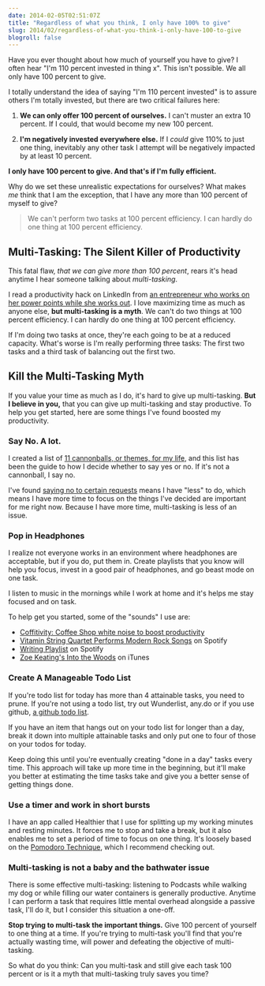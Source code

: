 ```yaml
---
date: 2014-02-05T02:51:07Z
title: "Regardless of what you think, I only have 100% to give"
slug: 2014/02/regardless-of-what-you-think-i-only-have-100-to-give
blogroll: false
---
```


<p class="intro">
  Have you ever thought about how much of yourself you have to give? I often hear "I'm 110 percent invested in thing x". This isn't possible. We all only have 100 percent to give.
</p>

<p>I totally understand the idea of saying "I'm 110 percent invested" is to assure others I'm totally invested, but there are two critical failures here:</p>

<ol>
<li><p><strong>We can only offer 100 percent of ourselves.</strong> I can't muster an extra 10 percent. If I could, that would become my new 100 percent.</p></li>
<li><p><strong>I'm negatively invested everywhere else.</strong> If I <em>could</em> give 110% to just one thing, inevitably any other task I attempt will be negatively impacted by at least 10 percent.</p></li>
</ol>

<p><strong>I only have 100 percent to give. And that's if I'm fully efficient.</strong></p>

<p>Why do we set these unrealistic expectations for ourselves? What makes <em>me</em> think that I am the exception, that I have any more than 100 percent of myself to give?</p>

<blockquote>
  <p>We can't perform two tasks at 100 percent efficiency. I can hardly do one thing at 100 percent efficiency.</p>
</blockquote>

<h2>Multi-Tasking: The Silent Killer of Productivity</h2>

<p>This fatal flaw, <em>that we can give more than 100 percent</em>, rears it's head anytime I hear someone talking about <em>multi-tasking</em>.</p>

<p>I read a productivity hack on LinkedIn from <a href="http://www.linkedin.com/today/post/article/20140121123309-44558-productivity-hacks-the-powerpoint-workout?trk=vsrp_influencer_content_res_name&amp;trkInfo=VSRPsearchId%3A455612621390480238276%2CVSRPtargetId%3A5826659433060909056%2CVSRPcmpt%3Aprimary">an entrepreneur who works on her power points while she works out</a>. I love maximizing time as much as anyone else, <strong>but multi-tasking is a myth</strong>. We can't do two things at 100 percent efficiency. I can hardly do one thing at 100 percent efficiency.</p>

<p>If I'm doing two tasks at once, they're each going to be at a reduced capacity. What's worse is I'm really performing three tasks: The first two tasks and a third task of balancing out the first two.</p>

<h2>Kill the Multi-Tasking Myth</h2>

<p>If you value your time as much as I do, it's hard to give up multi-tasking. <strong>But I believe in you,</strong> that you can give up multi-tasking and stay productive. To help you get started, here are some things I've found boosted my productivity.</p>

<h3>Say No. A lot.</h3>

<p>I created a list of <a href="http://www.realchaseadams.com/2014/01/21/cannonballs-the-key-to-casting-vision/">11 cannonballs, or themes, for my life</a>, and this list has been the guide to how I decide whether to say yes or no. If it's not a cannonball, I say no.</p>

<p>I've found <a href="http://www.realchaseadams.com/2014/01/29/why-i-say-no/">saying no to certain requests</a> means I have "less" to do, which means I have more time to focus on the things I've decided are important for me right now. Because I have more time, multi-tasking is less of an issue.</p>

<h3>Pop in Headphones</h3>

<p>I realize not everyone works in an environment where headphones are acceptable, but if you do, put them in. Create playlists that you know will help you focus, invest in a good pair of headphones, and go beast mode on one task.</p>

<p>I listen to music in the mornings while I work at home and it's helps me stay focused and on task.</p>

<p>To help get you started, some of the "sounds" I use are:</p>

<ul>
<li><a href="http://coffitivity.com/">Coffitivity: Coffee Shop white noise to boost productivity</a> </li>
<li><a href="http://open.spotify.com/album/1yvS0zkkIUj08RdjX3wdNd">Vitamin String Quartet Performs Modern Rock Songs</a> on Spotify</li>
<li><a href="http://open.spotify.com/user/realchaseadams/playlist/5QHiYfUvibrxB1o9LfykPT">Writing Playlist</a> on Spotify</li>
<li><a href="https://itunes.apple.com/us/album/into-the-trees/id378355722">Zoe Keating's Into the Woods</a> on iTunes</li>
</ul>

<h3>Create A Manageable Todo List</h3>

<p>If you're todo list for today has more than 4 attainable tasks, you need to prune. If you're not using a todo list, try out Wunderlist, any.do or if you use github, <a href="http://lifehacker.com/why-a-github-gist-is-my-favorite-to-do-list-1493063613">a github todo list</a>.</p>

<p>If you have an item that hangs out on your todo list for longer than a day, break it down into multiple attainable tasks and only put one to four of those on your todos for today.</p>

<p>Keep doing this until you're eventually creating "done in a day" tasks every time. This approach will take up more time in the beginning, but it'll make you better at estimating the time tasks take and give you a better sense of getting things done.</p>

<h3>Use a timer and work in short bursts</h3>

<p>I have an app called Healthier that I use for splitting up my working minutes and resting minutes. It forces me to stop and take a break, but it also enables me to set a period of time to focus on one thing. It's loosely based on the <a href="http://pomodorotechnique.com/">Pomodoro Technique</a>, which I recommend checking out.</p>

<h3>Multi-tasking is not a baby and the bathwater issue</h3>

<p>There is some effective multi-tasking: listening to Podcasts while walking my dog or while filling our water containers is generally productive. Anytime I can perform a task that requires little mental overhead alongside a passive task, I'll do it, but I consider this situation a one-off.</p>

<p><strong>Stop trying to multi-task the important things.</strong> Give 100 percent of yourself to one thing at a time. If you're trying to multi-task you'll find that you're actually wasting time, will power and defeating the objective of multi-tasking.</p>

<p class="marker">
  So what do you think: Can you multi-task and still give each task 100 percent or is it a myth that multi-tasking truly saves you time?
</p>
